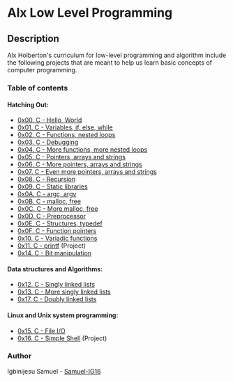 # Alx Low Level Programming
## Description
Alx Holberton's curriculum for low-level programming and algorithm include the following projects that are meant to help us learn basic concepts of computer programming.
### Table of contents
  #### Hatching Out:
   * [0x00. C - Hello, World](https://github.com/Samuel-IG16/alx-low_level_programming/tree/master/0x00-hello_world#readme)
   * [0x01. C - Variables, if, else, while](https://github.com/Samuel-IG16/alx-low_level_programming/tree/master/0x01-variables_if_else_while#readme)
   * [0x02. C - Functions, nested loops](https://github.com/Samuel-IG16/alx-low_level_programming/tree/master/0x02-functions_nested_loops#readme)
   * [0x03. C - Debugging](https://github.com/Samuel-IG16/alx-low_level_programming/tree/master/0x03-debugging#readme)
   * [0x04. C - More functions, more nested loops](https://github.com/Samuel-IG16/alx-low_level_programming/tree/master/0x04-more_functions_nested_loops#readme)
   * [0x05. C - Pointers, arrays and strings](https://github.com/Samuel-IG16/alx-low_level_programming/tree/master/0x05-pointers_arrays_strings#readme)
   * [0x06. C - More pointers, arrays and strings](https://github.com/Samuel-IG16/alx-low_level_programming/tree/master/0x06-pointers_arrays_strings#readme)
   * [0x07. C - Even more pointers, arrays and strings](https://github.com/Samuel-IG16/alx-low_level_programming/tree/master/0x07-pointers_arrays_strings#readme)
   * [0x08. C - Recursion](https://github.com/Samuel-IG16/alx-low_level_programming/tree/master/0x08-recursion#readme)
   * [0x09. C - Static libraries](https://github.com/Samuel-IG16/alx-low_level_programming/tree/master/0x09-static_libraries#readme)
   * [0x0A. C - argc, argv](https://github.com/Samuel-IG16/alx-low_level_programming/tree/master/0x0A-argc_argv#readme)
   * [0x0B. C - malloc, free](https://github.com/Samuel-IG16/alx-low_level_programming/tree/master/0x0B-malloc_free#readme)
   * [0x0C. C - More malloc, free](https://github.com/Samuel-IG16/alx-low_level_programming/tree/master/0x0C-more_malloc_free#readme)
   * [0x0D. C - Preprocessor](https://github.com/Samuel-IG16/alx-low_level_programming/tree/master/0x0D-preprocessorg#readme)
   * [0x0E. C - Structures, typedef](https://github.com/Samuel-IG16/alx-low_level_programming/tree/master/0x0E-structures_typedef#readme)
   * [0x0F. C - Function pointers](https://github.com/Samuel-IG16/alx-low_level_programming/tree/master/0x0F-function_pointers#readme)
   * [0x10. C - Variadic functions](https://github.com/Samuel-IG16/alx-low_level_programming/tree/master/0x10-variadic_functions#readme)
   * [0x11. C - printf](https://github.com/Samuel-IG16/printf#readme) (Project)
   * [0x14. C - Bit manipulation](https://github.com/Samuel-IG16/alx-low_level_programming/tree/master/0x14-bit_manipulation#readme)
  #### Data structures and Algorithms:
   * [0x12. C - Singly linked lists](https://github.com/Samuel-IG16/alx-low_level_programming/tree/master/0x12-singly_linked_lists#readme)
   * [0x13. C - More singly linked lists](https://github.com/Samuel-IG16/alx-low_level_programming/tree/master/0x13-more_singly_linked_lists#readme)
   * [0x17. C - Doubly linked lists](https://github.com/Samuel-IG16/alx-low_level_programming/tree/master/0x17-doubly_linked_lists#readme)
  #### Linux and Unix system programming:
   * [0x15. C - File I/O](https://github.com/Samuel-IG16/alx-low_level_programming/tree/master/0x15-file_io#readme)
   * [0x16. C - Simple Shell](https://github.com/Samuel-IG16/simple_shell#readme) (Project)
### Author
Igbinijesu Samuel - [Samuel-IG16](https://github.com/Samuel-IG16)
